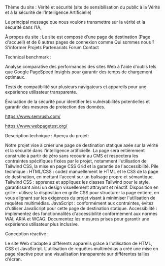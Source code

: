 Thème du site : Vérité et sécurité (site de sensibilisation du public à la Vérité et à la sécurité de l'Intelligence Artificielle)

Le principal message que nous voulons transmettre sur la vérité et la sécurité dans l'IA,

À propos du site : Le site est composé d'une page de destination (Page d'accueil) et de 6 autres pages de connexion comme
Qui sommes nous ?
S'informer
Projets
Partenariats
Forum
Contact



Technical benchmark :

Analyse comparative des performances des sites Web à l'aide d'outils tels que Google PageSpeed Insights pour garantir des temps de chargement optimaux.

Tests de compatibilité sur plusieurs navigateurs et appareils pour une expérience utilisateur transparente.

Évaluation de la sécurité pour identifier les vulnérabilités potentielles et garantir des mesures de protection des données.

https://www.semrush.com/

https://www.webpagetest.org/






Description technique :
Aperçu du projet:

Notre projet vise à créer une page de destination statique axée sur la vérité et la sécurité dans l'intelligence artificielle. La page sera entièrement construite à partir de zéro sans recourir au CMS et respectera les contraintes spécifiques fixées par le projet, notamment l'utilisation de Tailwind CSS, la mise en page CSS Grid et la garantie de l'accessibilité.
Pile technique :
HTML/CSS : codez manuellement le HTML et le CSS de la page de destination, en mettant l'accent sur un balisage propre et sémantique.
Tailwind CSS : apprenez et appliquez les classes Tailwind pour le style, garantissant ainsi un design visuellement attrayant et réactif.
Disposition en grille : utilisez la disposition en grille CSS pour structurer la page entière, en vous alignant sur les exigences du projet visant à minimiser l'utilisation de requêtes multimédias.
JavaScript : conformément aux contraintes, évitez d'utiliser JavaScript pour cette page de destination statique.
Accessibilité : implémentez des fonctionnalités d'accessibilité conformément aux normes WAI, ARIA et WCAG. Documentez les mesures prises pour garantir une expérience utilisateur plus inclusive.

Conception réactive :

Le site Web s'adapte à différents appareils grâce à l'utilisation de HTML, CSS et JavaScript.
L'utilisation de requêtes multimédias a créé une mise en page réactive pour une visualisation transparente sur différentes tailles d'écran.

